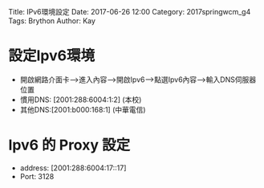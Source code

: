 Title: IPv6環境設定
Date: 2017-06-26 12:00
Category: 2017springwcm_g4
Tags: Brython
Author: Kay


# 設定Ipv6環境 

* 開啟網路介面卡-->進入內容-->開啟Ipv6-->點選Ipv6內容-->輸入DNS伺服器位置
* 慣用DNS: [2001:288:6004:1:2] (本校)
* 其他DNS:[2001:b000:168:1] (中華電信)

# Ipv6 的 Proxy 設定

* address: [2001:288:6004:17::17] 
* Port: 3128
